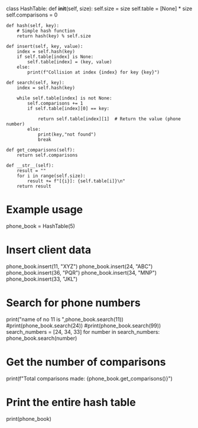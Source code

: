 class HashTable:
    def __init__(self, size):
        self.size = size
        self.table = [None] * size
        self.comparisons = 0

    def hash(self, key):
        # Simple hash function
        return hash(key) % self.size

    def insert(self, key, value):
        index = self.hash(key)
        if self.table[index] is None:
            self.table[index] = (key, value)
        else:
            print(f"Collision at index {index} for key {key}")

    def search(self, key):
        index = self.hash(key)

        while self.table[index] is not None:
            self.comparisons += 1
            if self.table[index][0] == key:

                return self.table[index][1]  # Return the value (phone number)
            else:
                print(key,"not found")
                break

    def get_comparisons(self):
        return self.comparisons

    def __str__(self):
        result = ""
        for i in range(self.size):
            result += f"[{i}]: {self.table[i]}\n"
        return result


# Example usage
phone_book = HashTable(5)

# Insert client data
phone_book.insert(11, "XYZ")
phone_book.insert(24, "ABC")
phone_book.insert(36, "PQR")
phone_book.insert(34, "MNP")
phone_book.insert(33, "JKL")

# Search for phone numbers
print("name of no 11 is ",phone_book.search(11))
#print(phone_book.search(24))
#print(phone_book.search(99))
search_numbers = [24, 34, 33]
for number in search_numbers:
    phone_book.search(number)

# Get the number of comparisons
print(f"Total comparisons made: {phone_book.get_comparisons()}")
# Print the entire hash table
print(phone_book)
